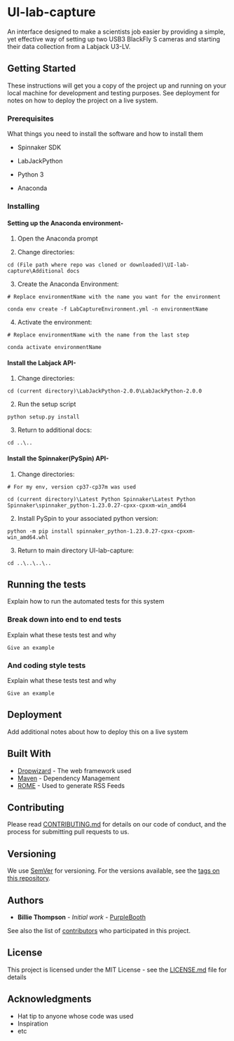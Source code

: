 # UI-lab-capture

An interface designed to make a scientists job easier by providing a  simple, yet effective way of setting up two USB3 BlackFly S cameras and starting their data collection from a Labjack U3-LV.

## Getting Started

These instructions will get you a copy of the project up and running on your local machine for development and testing purposes. See deployment for notes on how to deploy the project on a live system.

### Prerequisites

What things you need to install the software and how to install them

- Spinnaker SDK

- LabJackPython

- Python 3

- Anaconda

### Installing

#### Setting up the Anaconda environment-

1. Open the Anaconda prompt

2. Change directories:
```
cd (File path where repo was cloned or downloaded)\UI-lab-capture\Additional docs
```

3. Create the Anaconda Environment:
```
# Replace environmentName with the name you want for the environment

conda env create -f LabCaptureEnvironment.yml -n environmentName
```

4. Activate the environment:
```
# Replace environmentName with the name from the last step

conda activate environmentName
```

#### Install the Labjack API-

1. Change directories:
```
cd (current directory)\LabJackPython-2.0.0\LabJackPython-2.0.0
```
  
2. Run the setup script
```
python setup.py install
```
  
3. Return to additional docs:
```
cd ..\..
```

#### Install the Spinnaker(PySpin) API-

1. Change directories:
```
# For my env, version cp37-cp37m was used

cd (current directory)\Latest Python Spinnaker\Latest Python Spinnaker\spinnaker_python-1.23.0.27-cpxx-cpxxm-win_amd64
```
  
2. Install PySpin to your associated python version:
```
python -m pip install spinnaker_python-1.23.0.27-cpxx-cpxxm-win_amd64.whl
```

3. Return to main directory UI-lab-capture:
```
cd ..\..\..\..
```

## Running the tests

Explain how to run the automated tests for this system

### Break down into end to end tests

Explain what these tests test and why

```
Give an example
```

### And coding style tests

Explain what these tests test and why

```
Give an example
```

## Deployment

Add additional notes about how to deploy this on a live system

## Built With

* [Dropwizard](http://www.dropwizard.io/1.0.2/docs/) - The web framework used
* [Maven](https://maven.apache.org/) - Dependency Management
* [ROME](https://rometools.github.io/rome/) - Used to generate RSS Feeds

## Contributing

Please read [CONTRIBUTING.md](https://gist.github.com/PurpleBooth/b24679402957c63ec426) for details on our code of conduct, and the process for submitting pull requests to us.

## Versioning

We use [SemVer](http://semver.org/) for versioning. For the versions available, see the [tags on this repository](https://github.com/your/project/tags). 

## Authors

* **Billie Thompson** - *Initial work* - [PurpleBooth](https://github.com/PurpleBooth)

See also the list of [contributors](https://github.com/your/project/contributors) who participated in this project.

## License

This project is licensed under the MIT License - see the [LICENSE.md](LICENSE.md) file for details

## Acknowledgments

* Hat tip to anyone whose code was used
* Inspiration
* etc
